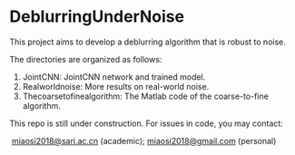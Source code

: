 # DeblurringUnderNoise

This project aims to develop a deblurring algorithm that is robust to noise.

The directories are organized as follows:

1. JointCNN: JointCNN network and trained model.
2. Realworldnoise: More results on real-world noise.
3. Thecoarsetofinealgorithm: The Matlab code of the coarse-to-fine algorithm.

This repo is still under construction. For issues in code, you may contact:

​    miaosi2018@sari.ac.cn (academic); miaosi2018@gmail.com (personal)